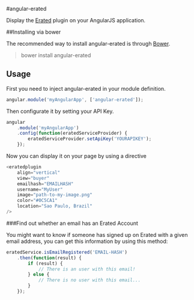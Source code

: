 #angular-erated

Display the [Erated](http://erated.co) plugin on your AngularJS application.

##Installing via bower

The recommended way to install angular-erated is through [Bower](http://bower.io).

>bower install angular-erated

## Usage

First you need to inject angular-erated in your module definition.

```javascript
angular.module('myAngularApp', ['angular-erated']);
```

Then configurate it by setting your API Key.

```javascript
angular
    .module('myAngularApp')
    .config(function(eratedServiceProvider) {
        eratedServiceProvider.setApiKey('YOURAPIKEY');
    });
```

Now you can display it on your page by using a directive

```javascript
<eratedplugin 
    align="vertical" 
    view="buyer" 
    emailhash="EMAILHASH"
    username="MyUser"
    image="path-to-my-image.png"
    color="#0C5CA1"
    location="Sao Paulo, Brazil"
/>
```

###Find out whether an email has an Erated Account

You might want to know if someone has signed up on Erated with a given email address, you can get this information by using this method:

```javascript
eratedService.isEmailRegistered('EMAIL-HASH')
    .then(function(result) {
        if (result) {
            // There is an user with this email!
        } else {
            // There is no user with this email...
        }
    });
```
